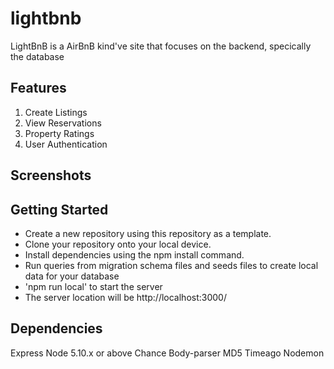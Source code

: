 # lightbnb
LightBnB is a AirBnB kind've site that focuses on the backend, specically the database

## Features
1. Create Listings
2. View Reservations
3. Property Ratings
4. User Authentication

## Screenshots


## Getting Started
- Create a new repository using this repository as a template.
- Clone your repository onto your local device.
- Install dependencies using the npm install command.
- Run queries from migration schema files and seeds files to create local data for your database
- 'npm run local' to start the server
- The server location will be http://localhost:3000/

## Dependencies
Express
Node 5.10.x or above
Chance
Body-parser
MD5
Timeago
Nodemon
